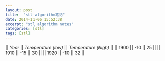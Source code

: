 ```yaml
---
layout: post
title:  "stl-algorithm笔记"
date: 2014-11-06 15:52:38
excerpt: "stl algorithm notes"
categories: [stl]
tags: [stl]
---
```



|| *Year* || *Temperature (low)* || *Temperature (high)* ||
|| 1900 || -10 || 25 ||
|| 1910 || -15 || 30 ||
|| 1920 || -10 || 32 ||

